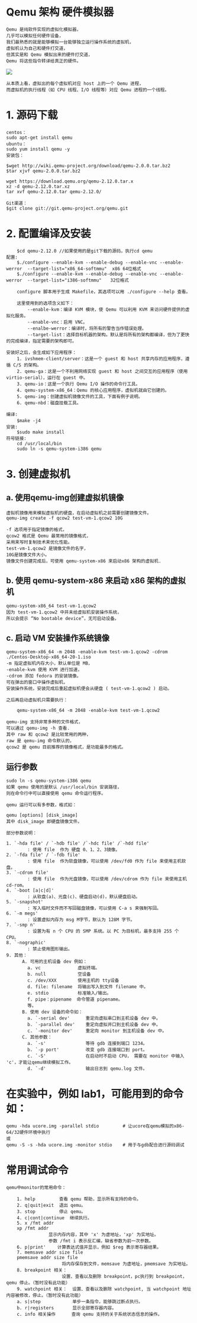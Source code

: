 # Qemu 架构 硬件模拟器
    Qemu 是纯软件实现的虚拟化模拟器，
    几乎可以模拟任何硬件设备，
    我们最熟悉的就是能够模拟一台能够独立运行操作系统的虚拟机，
    虚拟机认为自己和硬件打交道，
    但其实是和 Qemu 模拟出来的硬件打交道，
    Qemu 将这些指令转译给真正的硬件。
![](https://images2017.cnblogs.com/blog/431521/201711/431521-20171118213522843-322721697.png)
    
    从本质上看，虚拟出的每个虚拟机对应 host 上的一个 Qemu 进程，
    而虚拟机的执行线程（如 CPU 线程、I/O 线程等）对应 Qemu 进程的一个线程。

# 1. 源码下载

    centos：
    sudo apt-get install qemu
    ubuntu：
    sudo yum install qemu -y
    安装包：
    
    $wget http://wiki.qemu-project.org/download/qemu-2.0.0.tar.bz2
    $tar xjvf qemu-2.0.0.tar.bz2
    
    wget https://download.qemu.org/qemu-2.12.0.tar.x
    xz -d qemu-2.12.0.tar.xz
    tar xvf qemu-2.12.0.tar qemu-2.12.0/
    
    Git渠道：
    $git clone git://git.qemu-project.org/qemu.git
# 2. 配置编译及安装
        $cd qemu-2.12.0 //如果使用的是git下载的源码，执行cd qemu
    配置:
        $./configure --enable-kvm --enable-debug --enable-vnc --enable-werror  --target-list="x86_64-softmmu"  x86 64位格式
        $./configure --enable-kvm --enable-debug --enable-vnc --enable-werror  --target-list="i386-softmmu"　　32位格式
    
        configure 脚本用于生成 Makefile，其选项可以用 ./configure --help 查看。
        
        这里使用到的选项含义如下：
            --enable-kvm：编译 KVM 模块，使 Qemu 可以利用 KVM 来访问硬件提供的虚拟化服务。
            --enable-vnc：启用 VNC。
            --enalbe-werror：编译时，将所有的警告当作错误处理。
            --target-list：选择目标机器的架构。默认是将所有的架构都编译，但为了更快的完成编译，指定需要的架构即可。

    安装好之后，会生成如下应用程序：
        1. ivshmem-client/server：这是一个 guest 和 host 共享内存的应用程序，遵循 C/S 的架构。
        2. qemu-ga：这是一个不利用网络实现 guest 和 host 之间交互的应用程序（使用 virtio-serial），运行在 guest 中。
        3. qemu-io：这是一个执行 Qemu I/O 操作的命令行工具。
        4. qemu-system-x86_64：Qemu 的核心应用程序，虚拟机就由它创建的。
        5. qemu-img：创建虚拟机镜像文件的工具，下面有例子说明。
        6. qemu-nbd：磁盘挂载工具。

    编译:
        $make -j4　
    安装:
        $sudo make install
    符号链接:
        cd /usr/local/bin
        sudo ln -s qemu-system-i386 qemu
        
# 3. 创建虚拟机
## a. 使用qemu-img创建虚拟机镜像
    虚拟机镜像用来模拟虚拟机的硬盘，在启动虚拟机之前需要创建镜像文件。
    qemu-img create -f qcow2 test-vm-1.qcow2 10G
    
    -f 选项用于指定镜像的格式，
    qcow2 格式是 Qemu 最常用的镜像格式，
    采用来写时复制技术来优化性能。
    test-vm-1.qcow2 是镜像文件的名字，
    10G是镜像文件大小。
    镜像文件创建完成后，可使用 qemu-system-x86 来启动x86 架构的虚拟机.
## b. 使用 qemu-system-x86 来启动 x86 架构的虚拟机
    qemu-system-x86_64 test-vm-1.qcow2
    因为 test-vm-1.qcow2 中并未给虚拟机安装操作系统，
    所以会提示 “No bootable device”，无可启动设备。

## c. 启动 VM 安装操作系统镜像
    qemu-system-x86_64 -m 2048 -enable-kvm test-vm-1.qcow2 -cdrom ./Centos-Desktop-x86_64-20-1.iso
    -m 指定虚拟机内存大小，默认单位是 MB， 
    -enable-kvm 使用 KVM 进行加速，
    -cdrom 添加 fedora 的安装镜像。
    可在弹出的窗口中操作虚拟机，
    安装操作系统，安装完成后重起虚拟机便会从硬盘 ( test-vm-1.qcow2 ) 启动。

    之后再启动虚拟机只需要执行：

        qemu-system-x86_64 -m 2048 -enable-kvm test-vm-1.qcow2

    qemu-img 支持非常多种的文件格式，
    可以通过 qemu-img -h 查看.
    其中 raw 和 qcow2 是比较常用的两种，
    raw 是 qemu-img 命令默认的，
    qcow2 是 qemu 目前推荐的镜像格式，是功能最多的格式。


## 运行参数
    sudo ln -s qemu-system-i386 qemu
    如果 qemu 使用的是默认 /usr/local/bin 安装路径，
    则在命令行中可以直接使用 qemu 命令运行程序。
    
    qemu 运行可以有多参数，格式如：
    
    qemu [options] [disk_image]
    其中 disk_image 即硬盘镜像文件。
    
    部分参数说明：

    1. `-hda file' / `-hdb file' /`-hdc file' /`-hdd file'
            : 使用 file  作为 硬盘 0、1、2、3镜像。
    2. `-fda file' / `-fdb file'
            : 使用 file  作为软盘镜像，可以使用 /dev/fd0 作为 file 来使用主机软盘。
    3. `-cdrom file'
            : 使用 file  作为光盘镜像，可以使用 /dev/cdrom 作为 file 来使用主机 cd-rom。
    4. `-boot [a|c|d]'
            : 从软盘(a)、光盘(c)、硬盘启动(d)，默认硬盘启动。
    5. `-snapshot'
            : 写入临时文件而不写回磁盘镜像，可以使用 C-a s 来强制写回。
    6. `-m megs'
            : 设置虚拟内存为 msg M字节，默认为 128M 字节。
    7. `-smp n'
            : 设置为有 n 个 CPU 的 SMP 系统。以 PC 为目标机，最多支持 255 个 CPU。
    8. `-nographic'
            : 禁止使用图形输出。
    9. 其他：
          A. 可用的主机设备 dev 例如：
            a. vc              虚拟终端。
            b. null            空设备
            c. /dev/XXX        使用主机的 tty设备
            d. file: filename  将输出写入到文件 filename 中。
            e. stdio           标准输入/输出。
            f. pipe：pipename  命令管道 pipename。
            等。
          B. 使用 dev 设备的命令如：
            a. `-serial dev'      重定向虚拟串口到主机设备 dev 中。
            b. `-parallel dev'    重定向虚拟并口到主机设备 dev 中。
            c. `-monitor dev'     重定向 monitor 到主机设备 dev 中。
          C. 其他参数：
            a. `-s'               等待 gdb 连接到端口 1234。
            b. `-p port'          改变 gdb 连接端口到 port。
            c. `-S'               在启动时不启动 CPU， 需要在 monitor 中输入 'c'，才能让qemu继续模拟工作。
            d. `-d'               输出日志到 qemu.log 文件。

# 在实验中，例如 lab1，可能用到的命令如：
    qemu -hda ucore.img -parallel stdio         # 让ucore在qemu模拟的x86-64/32硬件环境中执行
    或
    qemu -S -s -hda ucore.img -monitor stdio    # 用于与gdb配合进行源码调试


# 常用调试命令
    qemu中monitor的常用命令： 

        1. help         查看 qemu 帮助，显示所有支持的命令。
        2. q|quit|exit  退出 qemu。
        3. stop         停止 qemu。
        4. c|cont|continue  继续执行。
        5. x /fmt addr
        xp /fmt addr 
                    显示内存内容，其中 'x' 为虚地址，'xp' 为实地址。
                    参数 /fmt i 表示反汇编，缺省参数为前一次参数。   
        6. p|print' 　　计算表达式值并显示，例如 $reg 表示寄存器结果。
        7. memsave addr size file
        pmemsave addr size file 
                         将内存保存到文件，memsave 为虚地址，pmemsave 为实地址。
        8. breakpoint 相关：
                         设置、查看以及删除 breakpoint，pc执行到 breakpoint，qemu 停止。（暂时没有此功能）
        9. watchpoint 相关：  设置、查看以及删除 watchpoint, 当 watchpoint 地址内容被修改，停止。（暂时没有此功能）
        a. s|step            单步一条指令，能够跳过断点执行。
        b. r|registers       显示全部寄存器内容。
        c. info 相关操作      查询 qemu 支持的关于系统状态信息的操作。
